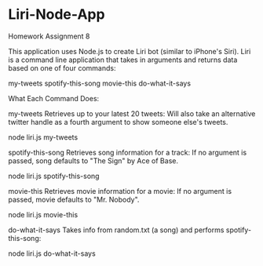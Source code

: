# Liri-Node-App
Homework Assignment 8

This application uses Node.js to create Liri bot (similar to iPhone's Siri). Liri is a command line application that takes in arguments and returns data based on one of four commands:

my-tweets
spotify-this-song
movie-this
do-what-it-says

What Each Command Does:

my-tweets
Retrieves up to your latest 20 tweets:
Will also take an alternative twitter handle as a fourth argument to show someone else's tweets.

node liri.js my-tweets

spotify-this-song
Retrieves song information for a track:
If no argument is passed, song defaults to "The Sign" by Ace of Base.

node liri.js spotify-this-song <song name>

movie-this
Retrieves movie information for a movie:
If no argument is passed, movie defaults to "Mr. Nobody".

node liri.js movie-this <movie name>

do-what-it-says
Takes info from random.txt (a song) and performs spotify-this-song:

node liri.js do-what-it-says


